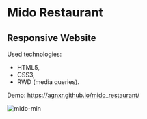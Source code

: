 # Mido Restaurant

## Responsive Website

Used technologies:

* HTML5,
* CSS3,
* RWD (media queries).

Demo: https://agnxr.github.io/mido_restaurant/

![mido-min](https://user-images.githubusercontent.com/32043294/34239047-321ef0bc-e605-11e7-88af-46c6f62d45f4.png)

